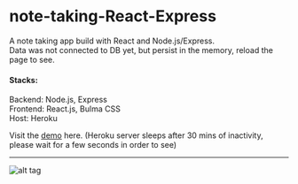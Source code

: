 # note-taking-React-Express
A note taking app build with React and Node.js/Express.   
Data was not connected to DB yet, but persist in the memory, reload the page to see.

#### Stacks:
Backend: Node.js, Express  
Frontend: React.js, Bulma CSS  
Host: Heroku

Visit the [demo](https://note-taking-react-express.herokuapp.com/) here. (Heroku server sleeps after 30 mins of inactivity, please wait for a few seconds in order to see)

---

![alt tag](https://imgur.com/Mo0M3ad.png)
